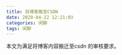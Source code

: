 ```yaml
---
title: 将博客搬至CSDN
date: 2020-04-22 12:21:03
categories: 闲聊
tags: 闲聊
---
```






本文为满足将博客内容搬迁至csdn 的审核要求。